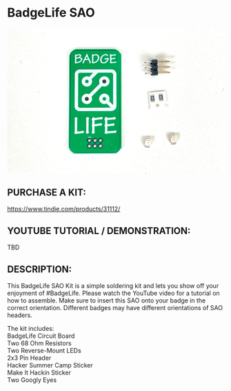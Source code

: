 # BadgeLife SAO

![alt text](https://raw.githubusercontent.com/MakeItHackin/BadgeLifeSAO/main/images/badgelifeSAO.jpg)

## PURCHASE A KIT:
https://www.tindie.com/products/31112/  

## YOUTUBE TUTORIAL / DEMONSTRATION: 
TBD 

## DESCRIPTION:  
This BadgeLife SAO Kit is a simple soldering kit and lets you show off your enjoyment of #BadgeLife.  Please watch the YouTube video for a tutorial on how to assemble.  Make sure to insert this SAO onto your badge in the correct orientation.  Different badges may have different orientations of SAO headers.

The kit includes:  
BadgeLife Circuit Board  
Two 68 Ohm Resistors  
Two Reverse-Mount LEDs  
2x3 Pin Header  
Hacker Summer Camp Sticker  
Make It Hackin Sticker  
Two Googly Eyes  
